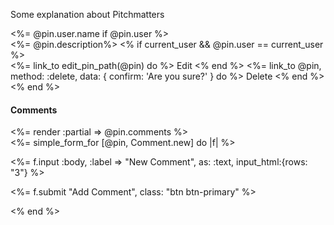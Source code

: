 Some explanation about Pitchmatters

<div class="panel-body user">
    <%= @pin.user.name if @pin.user %><br>
    <%= @pin.description%>
<!-- allow to edit and delete, if user is creator -->
<% if current_user && @pin.user == current_user %>
  <div class="edit">
     <%= link_to edit_pin_path(@pin) do %>
      <span class="glyphicon glyphicon-edit"></span>
      Edit
      <% end %>
    <%= link_to @pin, method: :delete, data: { confirm: 'Are you sure?' } do %>
      <span class="glyphicon glyphicon-trash"></span>
      Delete
      <% end %>
    </div>
  <% end %>
  </div>
  </div>
  <h4>Comments</h4>
  <div id="comments"> 
  <%= render :partial => @pin.comments %>
  </div> 
  <%= simple_form_for [@pin, Comment.new] do |f| %>
  <p>
    <%= f.input :body, :label => "New Comment", as: :text, input_html:{rows: "3"} %>
  </p>
  <p> <%= f.submit "Add Comment", class: "btn btn-primary" %></p>
  <% end %>
  </div>
  </div>
</div>

